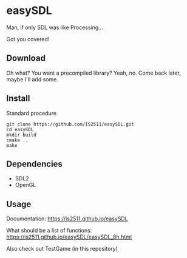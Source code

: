 # easySDL
Man, if only SDL was like Processing...

Got you covered!

## Download
Oh what? You want a precompiled library? Yeah, no.
Come back later, maybe I'll add some.

## Install
Standard procedure
```
git clone https://github.com/IS2511/easySDL.git
cd easySDL
mkdir build
cmake ..
make
```

## Dependencies
- SDL2
- OpenGL

## Usage

Documentation: https://is2511.github.io/easySDL

What should be a list of functions: https://is2511.github.io/easySDL/easySDL_8h.html

Also check out TestGame (in this repository)

